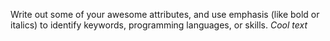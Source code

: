 Write out some of your awesome attributes, and use emphasis (like bold or italics) to identify keywords, programming languages, or skills. 
*Cool text*
